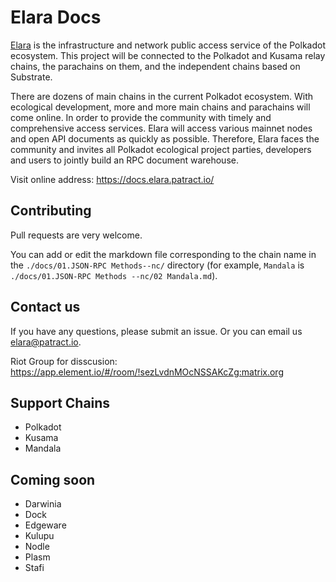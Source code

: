 # Elara Docs
[Elara](https://github.com/patractlabs/elara) is the infrastructure and network public access service of the Polkadot ecosystem. This project will be connected to the Polkadot and Kusama relay chains, the parachains on them, and the independent chains based on Substrate.

There are dozens of main chains in the current Polkadot ecosystem. With ecological development, more and more main chains and parachains will come online. In order to provide the community with timely and comprehensive access services. Elara will access various mainnet nodes and open API documents as quickly as possible.
Therefore, Elara faces the community and invites all Polkadot ecological project parties, developers and users to jointly build an RPC document warehouse.

Visit online address: <https://docs.elara.patract.io/>

## Contributing
Pull requests are very welcome.

You can add or edit the markdown file corresponding to the chain name in the `./docs/01.JSON-RPC Methods--nc/` directory (for example, `Mandala` is `./docs/01.JSON-RPC Methods --nc/02 Mandala.md`).

## Contact us
If you have any questions, please submit an issue. Or you can email us <elara@patract.io>.

Riot Group for disscusion:  https://app.element.io/#/room/!sezLvdnMOcNSSAKcZg:matrix.org

## Support Chains
- Polkadot
- Kusama
- Mandala

## Coming soon
- Darwinia
- Dock
- Edgeware
- Kulupu
- Nodle
- Plasm
- Stafi

